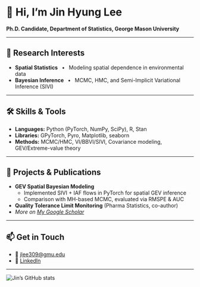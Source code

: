 # 👋 Hi, I’m Jin Hyung Lee

**Ph.D. Candidate, Department of Statistics, George Mason University**

---

## 🔬 Research Interests
- **Spatial Statistics** &ensp;•&ensp; Modeling spatial dependence in environmental data
- **Bayesian Inference** &ensp;•&ensp; MCMC, HMC, and Semi-Implicit Variational Inference (SIVI)  
---

## 🛠️ Skills & Tools
- **Languages:** Python (PyTorch, NumPy, SciPy), R, Stan  
- **Libraries:** GPyTorch, Pyro, Matplotlib, seaborn  
- **Methods:** MCMC/HMC, VI/BBVI/SIVI, Covariance modeling, GEV/Extreme-value theory  

---

## 💼 Projects & Publications
- **GEV Spatial Bayesian Modeling**  
  - Implemented SIVI + IAF flows in PyTorch for spatial GEV inference  
  - Comparison with MH-based MCMC, evaluated via RMSPE & AUC  
- **Quality Tolerance Limit Monitoring** (Pharma Statistics, co-author)  
- *More on [My Google Scholar]([https://scholar.google.com/citations?user=XXXX](https://scholar.google.com/citations?user=0GAf5N8AAAAJ&hl=ko))*  

---

## 📫 Get in Touch
- 📧 jlee309@gmu.edu  
- 🔗 [LinkedIn]([https://www.linkedin.com/in/jin‐hyung‐lee](https://www.linkedin.com/in/leejinhyung/))  

---

![Jin’s GitHub stats](https://github-readme-stats.vercel.app/api?username=jlee309&show_icons=true&theme=green)
